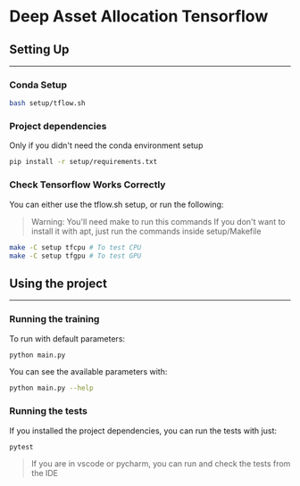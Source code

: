 # Deep Asset Allocation Tensorflow

## Setting Up

---

### Conda Setup

```bash
bash setup/tflow.sh
```

### Project dependencies

Only if you didn't need the conda environment setup

```bash
pip install -r setup/requirements.txt
```

### Check Tensorflow Works Correctly

You can either use the tflow.sh setup, or run the following:

> Warning: You'll need make to run this commands
> If you don't want to install it with apt, just run the commands inside setup/Makefile

```bash
make -C setup tfcpu # To test CPU
make -C setup tfgpu # To test GPU
```

## Using the project

---

### Running the training

To run with default parameters:

```bash
python main.py
```

You can see the available parameters with:

```bash
python main.py --help
```

### Running the tests

If you installed the project dependencies, you can run the tests with just:

```bash
pytest
```

> If you are in vscode or pycharm, you can run and check the tests from the IDE
